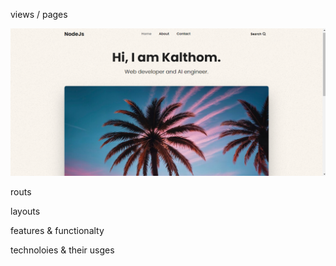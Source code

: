 views / pages



![](project-imgs/1blog-%20home%201.png)







routs


layouts 


features & functionalty



technoloies & their usges
